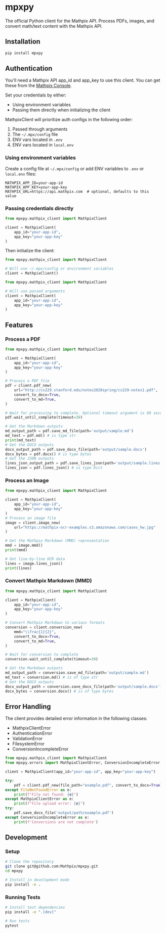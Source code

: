 # mpxpy

The official Python client for the Mathpix API. Process PDFs, images, and convert math/text content with the Mathpix API.

## Installation

```bash
pip install mpxpy
```

## Authentication

You'll need a Mathpix API app_id and app_key to use this client. You can get these from the [Mathpix Console](https://console.mathpix.com/).

Set your credentials by either:
- Using environment variables
- Passing them directly when initializing the client

MathpixClient will prioritize auth configs in the following order:
1. Passed through arguments
2. The `~/.mpx/config` file
3. ENV vars located in `.env`
4. ENV vars located in `local.env`

### Using environment variables

Create a config file at `~/.mpx/config` or add ENV variables to `.env` or `local.env` files:

```
MATHPIX_APP_ID=your-app-id
MATHPIX_APP_KEY=your-app-key
MATHPIX_URL=https://api.mathpix.com  # optional, defaults to this value
```

### Passing credentials directly

```python
from mpxpy.mathpix_client import MathpixClient

client = MathpixClient(
    app_id="your-app-id",
    app_key="your-app-key"
)
```

Then initialize the client:

```python
from mpxpy.mathpix_client import MathpixClient

# Will use ~/.mpx/config or environment variables
client = MathpixClient()
```

```python
from mpxpy.mathpix_client import MathpixClient

# Will use passed arguments
client = MathpixClient(
    app_id="your-app-id",
    app_key="your-app-key"
)
```

## Features

### Process a PDF

```python
from mpxpy.mathpix_client import MathpixClient

client = MathpixClient(
    app_id="your-app-id",
    app_key="your-app-key"
)

# Process a PDF file
pdf = client.pdf_new(
    url="http://cs229.stanford.edu/notes2020spring/cs229-notes1.pdf",
    convert_to_docx=True,
    convert_to_md=True,
)

# Wait for processing to complete. Optional timeout argument is 60 seconds by default.
pdf.wait_until_complete(timeout=30)

# Get the Markdown outputs
md_output_path = pdf.save_md_file(path='output/sample.md')
md_text = pdf.md() # is type str
print(md_text)
# Get the DOCX outputs
docx_output_path = pdf.save_docx_file(path='output/sample.docx')
docx_bytes = pdf.docx() # is type bytes
# Get the JSON outputs
lines_json_output_path = pdf.save_lines_json(path='output/sample.lines.json')
lines_json = pdf.lines_json() # is type Dict
```

### Process an Image

```python
from mpxpy.mathpix_client import MathpixClient

client = MathpixClient(
    app_id="your-app-id",
    app_key="your-app-key"
)
# Process an image file
image = client.image_new(
    url="https://mathpix-ocr-examples.s3.amazonaws.com/cases_hw.jpg"
)

# Get the Mathpix Markdown (MMD) representation
mmd = image.mmd()
print(mmd)

# Get line-by-line OCR data
lines = image.lines_json()
print(lines)
```

### Convert Mathpix Markdown (MMD)

```python
from mpxpy.mathpix_client import MathpixClient

client = MathpixClient(
    app_id="your-app-id",
    app_key="your-app-key"
)

# Convert Mathpix Markdown to various formats
conversion = client.conversion_new(
    mmd="\\frac{1}{2}",
    convert_to_docx=True,
    convert_to_md=True,
)

# Wait for conversion to complete
conversion.wait_until_complete(timeout=30)

# Get the Markdown outputs
md_output_path = conversion.save_md_file(path='output/sample.md')
md_text = conversion.md() # is of type str
# Get the DOCX outputs
docx_output_path = conversion.save_docx_file(path='output/sample.docx')
docx_bytes = conversion.docx() # is of type bytes
```

## Error Handling

The client provides detailed error information in the following classes:
- MathpixClientError
- AuthenticationError
- ValidationError
- FilesystemError
- ConversionIncompleteError

```python
from mpxpy.mathpix_client import MathpixClient
from mpxpy.errors import MathpixClientError, ConversionIncompleteError

client = MathpixClient(app_id="your-app-id", app_key="your-app-key")

try:
    pdf = client.pdf_new(file_path="example.pdf", convert_to_docx=True)
except FileNotFoundError as e:
    print(f"File not found: {e}")
except MathpixClientError as e:
    print(f"File upload error: {e}")
try:
    pdf.save_docx_file('output/path/example.pdf')
except ConversionIncompleteError as e:
    print(f'Conversions are not complete')
```

## Development

### Setup

```bash
# Clone the repository
git clone git@github.com:Mathpix/mpxpy.git
cd mpxpy

# Install in development mode
pip install -e .
```

### Running Tests

```bash
# Install test dependencies
pip install -e ".[dev]"

# Run tests
pytest
```